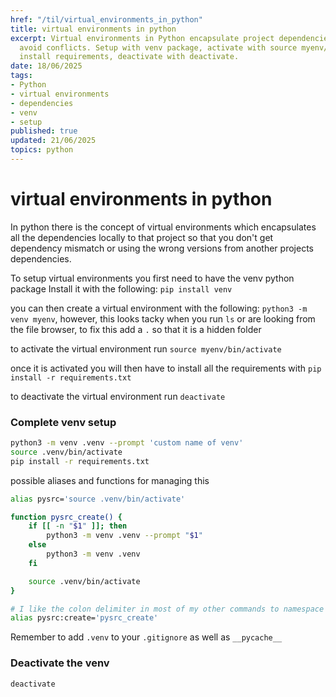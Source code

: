 ```yaml
---
href: "/til/virtual_environments_in_python"
title: virtual environments in python
excerpt: Virtual environments in Python encapsulate project dependencies locally to
  avoid conflicts. Setup with venv package, activate with source myenv/bin/activate,
  install requirements, deactivate with deactivate.
date: 18/06/2025
tags:
- Python
- virtual environments
- dependencies
- venv
- setup
published: true
updated: 21/06/2025
topics: python
---
```


# virtual environments in python

In python there is the concept of virtual environments which encapsulates all the dependencies locally to that project so that you don't get dependency mismatch or using the wrong versions from another projects dependencies.

To setup virtual environments you first need to have the venv python package
Install it with the following: `pip install venv`

you can then create a virtual environment with the following: `python3 -m venv myenv`, however, this looks tacky when you run `ls` or are looking from the file browser, to fix this add a `.` so that it is a hidden folder

to activate the virtual environment run `source myenv/bin/activate`

once it is activated you will then have to install all the requirements with `pip install -r requirements.txt`

to deactivate the virtual environment run `deactivate`


### Complete venv setup
```bash
python3 -m venv .venv --prompt 'custom name of venv'
source .venv/bin/activate
pip install -r requirements.txt
```

possible aliases and functions for managing this

```bash
alias pysrc='source .venv/bin/activate'

function pysrc_create() {
    if [[ -n "$1" ]]; then
        python3 -m venv .venv --prompt "$1"
    else
        python3 -m venv .venv
    fi

    source .venv/bin/activate
}

# I like the colon delimiter in most of my other commands to namespace them
alias pysrc:create='pysrc_create'
```

Remember to add `.venv` to your `.gitignore` as well as `__pycache__`

### Deactivate the venv
```bash
deactivate
```